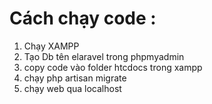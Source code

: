# Cách chạy code :
1. Chạy XAMPP
2. Tạo Db tên elaravel trong phpmyadmin
3. copy code vào folder htcdocs trong xampp
4. chạy php artisan migrate
5. chạy web qua localhost
